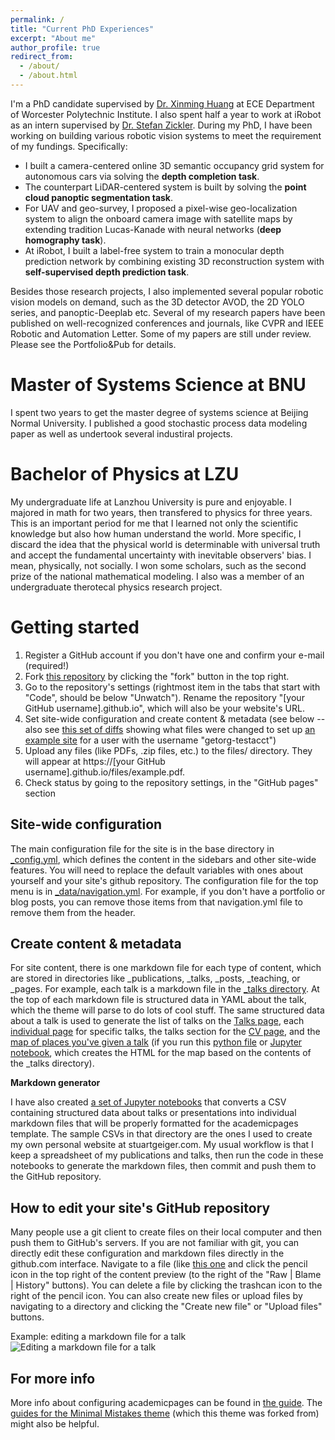 ```yaml
---
permalink: /
title: "Current PhD Experiences"
excerpt: "About me"
author_profile: true
redirect_from: 
  - /about/
  - /about.html
---
```


I'm a PhD candidate supervised by [Dr. Xinming Huang](https://users.wpi.edu/~xhuang/) at ECE Department of Worcester Polytechnic Institute. I also spent half a year to work at iRobot as an intern supervised by [Dr. Stefan Zickler](https://scholar.google.com/citations?user=G_vOcFUAAAAJ&hl=en&oi=ao). During my PhD, I have been working on building various robotic vision systems to meet the requirement of my fundings. Specifically:
<ul>
  <li>I built a camera-centered online 3D semantic occupancy grid system for autonomous cars via solving the <b>depth completion task</b>. </li>
  <li>The counterpart LiDAR-centered system is built by solving the <b>point cloud panoptic segmentation task</b>. </li>
  <li>For UAV and geo-survey, I proposed a pixel-wise geo-localization system to align the onboard camera image with satellite maps by extending tradition Lucas-Kanade with neural networks (<b>deep homography task</b>).</li>
   <li> At iRobot, I built a label-free system to train a monocular depth prediction network by combining existing 3D reconstruction system with <b>self-supervised depth prediction task</b>.</li>
</ul>
 
 Besides those research projects, I also implemented several popular robotic vision models on demand, such as the 3D detector AVOD, the 2D YOLO series, and panoptic-Deeplab etc. Several of my research papers have been published on well-recognized conferences and journals, like CVPR and IEEE Robotic and Automation Letter. Some of my papers are still under review. Please see the Portfolio&Pub for details.
   

Master of Systems Science at BNU
======
I spent two years to get the master degree of systems science at Beijing Normal University. I published a good stochastic process data modeling paper as well as undertook several industiral projects.   

Bachelor of Physics at LZU
======
My undergraduate life at Lanzhou University is pure and enjoyable. I majored in math for two years, then transfered to physics for three years. This is an important period for me that I learned not only the scientific knowledge but also how human understand the world. More specific, I discard the idea that the physical world is determinable with universal truth and accept the fundamental uncertainty with inevitable observers' bias. I mean, physically, not socially. I won some scholars, such as the second prize of the national mathematical modeling. I also was a member of an undergraduate therotecal physics research project.   

Getting started
======
1. Register a GitHub account if you don't have one and confirm your e-mail (required!)
1. Fork [this repository](https://github.com/academicpages/academicpages.github.io) by clicking the "fork" button in the top right. 
1. Go to the repository's settings (rightmost item in the tabs that start with "Code", should be below "Unwatch"). Rename the repository "[your GitHub username].github.io", which will also be your website's URL.
1. Set site-wide configuration and create content & metadata (see below -- also see [this set of diffs](http://archive.is/3TPas) showing what files were changed to set up [an example site](https://getorg-testacct.github.io) for a user with the username "getorg-testacct")
1. Upload any files (like PDFs, .zip files, etc.) to the files/ directory. They will appear at https://[your GitHub username].github.io/files/example.pdf.  
1. Check status by going to the repository settings, in the "GitHub pages" section

Site-wide configuration
------
The main configuration file for the site is in the base directory in [_config.yml](https://github.com/academicpages/academicpages.github.io/blob/master/_config.yml), which defines the content in the sidebars and other site-wide features. You will need to replace the default variables with ones about yourself and your site's github repository. The configuration file for the top menu is in [_data/navigation.yml](https://github.com/academicpages/academicpages.github.io/blob/master/_data/navigation.yml). For example, if you don't have a portfolio or blog posts, you can remove those items from that navigation.yml file to remove them from the header. 

Create content & metadata
------
For site content, there is one markdown file for each type of content, which are stored in directories like _publications, _talks, _posts, _teaching, or _pages. For example, each talk is a markdown file in the [_talks directory](https://github.com/academicpages/academicpages.github.io/tree/master/_talks). At the top of each markdown file is structured data in YAML about the talk, which the theme will parse to do lots of cool stuff. The same structured data about a talk is used to generate the list of talks on the [Talks page](https://academicpages.github.io/talks), each [individual page](https://academicpages.github.io/talks/2012-03-01-talk-1) for specific talks, the talks section for the [CV page](https://academicpages.github.io/cv), and the [map of places you've given a talk](https://academicpages.github.io/talkmap.html) (if you run this [python file](https://github.com/academicpages/academicpages.github.io/blob/master/talkmap.py) or [Jupyter notebook](https://github.com/academicpages/academicpages.github.io/blob/master/talkmap.ipynb), which creates the HTML for the map based on the contents of the _talks directory).

**Markdown generator**

I have also created [a set of Jupyter notebooks](https://github.com/academicpages/academicpages.github.io/tree/master/markdown_generator
) that converts a CSV containing structured data about talks or presentations into individual markdown files that will be properly formatted for the academicpages template. The sample CSVs in that directory are the ones I used to create my own personal website at stuartgeiger.com. My usual workflow is that I keep a spreadsheet of my publications and talks, then run the code in these notebooks to generate the markdown files, then commit and push them to the GitHub repository.

How to edit your site's GitHub repository
------
Many people use a git client to create files on their local computer and then push them to GitHub's servers. If you are not familiar with git, you can directly edit these configuration and markdown files directly in the github.com interface. Navigate to a file (like [this one](https://github.com/academicpages/academicpages.github.io/blob/master/_talks/2012-03-01-talk-1.md) and click the pencil icon in the top right of the content preview (to the right of the "Raw | Blame | History" buttons). You can delete a file by clicking the trashcan icon to the right of the pencil icon. You can also create new files or upload files by navigating to a directory and clicking the "Create new file" or "Upload files" buttons. 

Example: editing a markdown file for a talk
![Editing a markdown file for a talk](/images/editing-talk.png)

For more info
------
More info about configuring academicpages can be found in [the guide](https://academicpages.github.io/markdown/). The [guides for the Minimal Mistakes theme](https://mmistakes.github.io/minimal-mistakes/docs/configuration/) (which this theme was forked from) might also be helpful.
